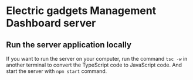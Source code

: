 # Electric gadgets Management Dashboard server

## Run the server application locally

If you want to run the server on your computer, run the command `tsc -w` in another terminal to convert the TypeScript code to JavaScript code. And start the server with `npm start` command.
